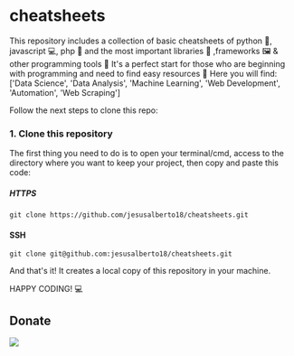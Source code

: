 # cheatsheets
This repository includes a collection of basic cheatsheets of python 🐍, javascript :computer:, php :elephant: and the most important libraries 📖 ,frameworks 🖼️ & other programming tools 🔧
It's a perfect start for those who are beginning with programming and need to find easy resources 🚀 
Here you will find:
  ['Data Science',
   'Data Analysis',
   'Machine Learning',
   'Web Development',
   'Automation',
   'Web Scraping'] 

Follow the next steps to clone this repo:

### 1. Clone this repository

The first thing you need to do is to open your terminal/cmd, access to the directory where you want to keep your project, then copy and paste this code:

##### HTTPS

```git clone https://github.com/jesusalberto18/cheatsheets.git```

#### SSH

```git clone git@github.com:jesusalberto18/cheatsheets.git```

And that's it! It creates a local copy of this repository in your machine.

HAPPY CODING! :computer:

## Donate

<a href="https://www.paypal.com/paypalme/j2al444">
<img src="https://img.shields.io/badge/PayPal-00457C?style=for-the-badge&logo=paypal&logoColor=white" />
</a>

